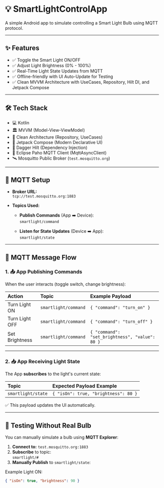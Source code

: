 # 💡 SmartLightControlApp

A simple Android app to simulate controlling a Smart Light Bulb using MQTT protocol.

---

## ✨ Features
- ✅ Toggle the Smart Light ON/OFF
- ✅ Adjust Light Brightness (0% - 100%)
- ✅ Real-Time Light State Updates from MQTT
- ✅ Offline-friendly with UI Auto-Update for Testing
- ✅ Clean MVVM Architecture with UseCases, Repository, Hilt DI, and Jetpack Compose

---

## 🛠️ Tech Stack
- 💻 Kotlin
- 🏛️ MVVM (Model-View-ViewModel)
- 🎯 Clean Architecture (Repository, UseCases)
- 🎨 Jetpack Compose (Modern Declarative UI)
- 🧩 Dagger Hilt (Dependency Injection)
- 📡 Eclipse Paho MQTT Client (MqttAsyncClient)
- 🛰️ Mosquitto Public Broker (`test.mosquitto.org`)

---

## 📡 MQTT Setup

- **Broker URL:**  
  `tcp://test.mosquitto.org:1883`
  
- **Topics Used:**
  - **Publish Commands** (App ➡️ Device):  
    `smartlight/command`
    
  - **Listen for State Updates** (Device ➡️ App):  
    `smartlight/state`

---

## 🔀 MQTT Message Flow

### 1. 📤 App Publishing Commands
When the user interacts (toggle switch, change brightness):

| Action | Topic | Example Payload |
|:---|:---|:---|
| Turn Light ON | `smartlight/command` | `{ "command": "turn_on" }` |
| Turn Light OFF | `smartlight/command` | `{ "command": "turn_off" }` |
| Set Brightness | `smartlight/command` | `{ "command": "set_brightness", "value": 80 }` |

---

### 2. 📥 App Receiving Light State
The App **subscribes** to the light's current state:

| Topic | Expected Payload Example |
|:---|:---|
| `smartlight/state` | `{ "isOn": true, "brightness": 80 }` |

✅ This payload updates the UI automatically.

---

## 🧪 Testing Without Real Bulb

You can manually simulate a bulb using **MQTT Explorer**:

1. **Connect to:** `test.mosquitto.org:1883`
2. **Subscribe** to topic:  
   `smartlight/#`
3. **Manually Publish** to `smartlight/state`:

Example Light ON:
```json
{ "isOn": true, "brightness": 90 }
